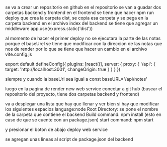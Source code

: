 se va a crear un repositorio en github 
en el repositorio se van a guadar dos carpetas backend y frontend
en el frontend se tiene que hacer 
     npm run deploy
que crea la carpeta dist, 
se copia esa carpeta y se pega en la carpeta backend
en el archivo index del backend se tiene que agregar un middleware
    app.use(express.static('dist'))

al momento de hacer el primer deploy no se ejecutara la parte de las notas porque 
el baseUrel se tiene que modificar con la direccion de las notas que nos de render
por lo que se tiene que hacer un cambio en el archivo vite.config.js

export default defineConfig({
  plugins: [react()],
  server: {
    proxy: {
      '/api': {
        target: 'http://localhost:3001',
        changeOrigin: true
      }
    }
  }
})

siempre y cuando la baseUrl sea igual a 
  const baseURL='/api/notes'


luego en la pagina de render
    new
        web service
            conectar a git hub (buscar el repositorio del proyecto, tiene dos carpetas backend y frontend)
 
 va a desplegar una lista que hay que llenar y ver bien si hay que modificar los siguientes espacios
    language:node
    Root Directory: se pone el nombre de la carpeta que contiene el backend
    Build command: npm install (esto en caso de que se cuente con un package.json)
    start command: npm start

y presionar el boton de abajo 
    deploy web service
        
se agregan unas lineas al script de package.json del backend 

